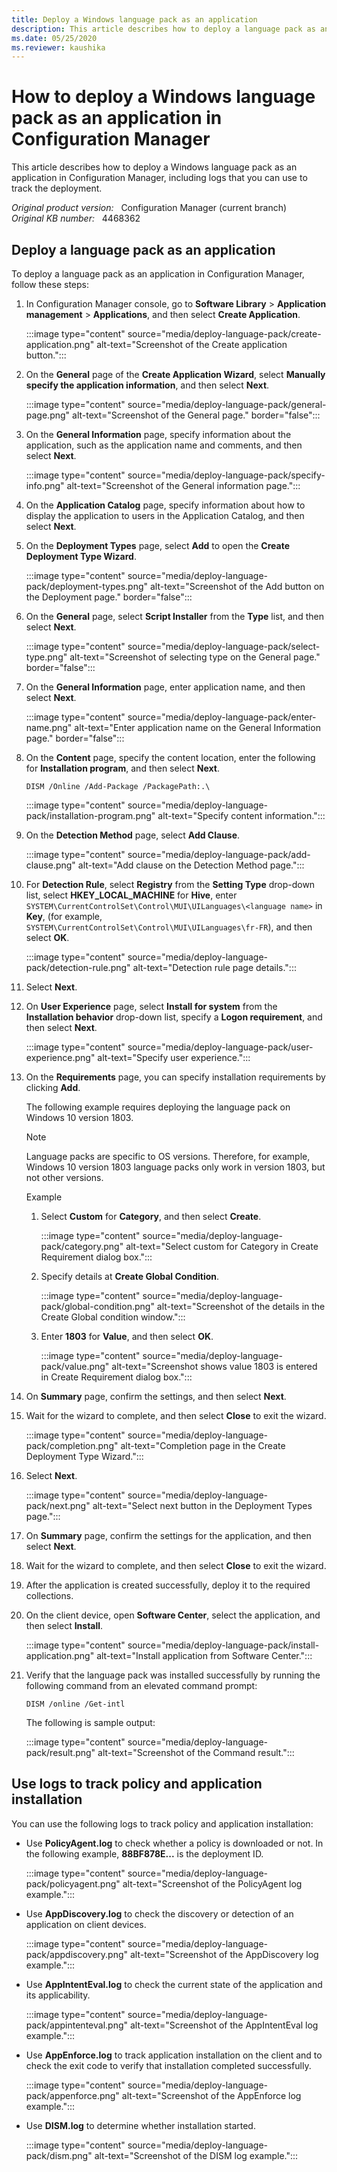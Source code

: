 ```yaml
---
title: Deploy a Windows language pack as an application
description: This article describes how to deploy a language pack as an application in Configuration Manager, including logs that you can use to track the deployment.
ms.date: 05/25/2020
ms.reviewer: kaushika
---
```

# How to deploy a Windows language pack as an application in Configuration Manager

This article describes how to deploy a Windows language pack as an application in Configuration Manager, including logs that you can use to track the deployment.

_Original product version:_ &nbsp; Configuration Manager (current branch)  
_Original KB number:_ &nbsp; 4468362

## Deploy a language pack as an application

To deploy a language pack as an application in Configuration Manager, follow these steps:

1. In Configuration Manager console, go to **Software Library** > **Application management** > **Applications**, and then select **Create Application**.

    :::image type="content" source="media/deploy-language-pack/create-application.png" alt-text="Screenshot of the Create application button.":::

2. On the **General** page of the **Create Application Wizard**, select **Manually specify the application information**, and then select **Next**.

    :::image type="content" source="media/deploy-language-pack/general-page.png" alt-text="Screenshot of the General page." border="false":::

3. On the **General Information** page, specify information about the application, such as the application name and comments, and then select **Next**.

    :::image type="content" source="media/deploy-language-pack/specify-info.png" alt-text="Screenshot of the General information page.":::

4. On the **Application Catalog** page, specify information about how to display the application to users in the Application Catalog, and then select **Next**.
5. On the **Deployment Types** page, select **Add** to open the **Create Deployment Type Wizard**.

    :::image type="content" source="media/deploy-language-pack/deployment-types.png" alt-text="Screenshot of the Add button on the Deployment page." border="false":::

6. On the **General** page, select **Script Installer** from the **Type** list, and then select **Next**.

    :::image type="content" source="media/deploy-language-pack/select-type.png" alt-text="Screenshot of selecting type on the General page." border="false":::

7. On the **General Information** page, enter application name, and then select **Next**.

    :::image type="content" source="media/deploy-language-pack/enter-name.png" alt-text="Enter application name on the General Information page." border="false":::

8. On the **Content** page, specify the content location, enter the following for **Installation program**, and then select **Next**.

    `DISM /Online /Add-Package /PackagePath:.\`

    :::image type="content" source="media/deploy-language-pack/installation-program.png" alt-text="Specify content information.":::

9. On the **Detection Method** page, select **Add Clause**.

    :::image type="content" source="media/deploy-language-pack/add-clause.png" alt-text="Add clause on the Detection Method page.":::

10. For **Detection Rule**, select **Registry** from the **Setting Type** drop-down list, select **HKEY_LOCAL_MACHINE** for **Hive**, enter `SYSTEM\CurrentControlSet\Control\MUI\UILanguages\<language name>` in **Key**, (for example, `SYSTEM\CurrentControlSet\Control\MUI\UILanguages\fr-FR`), and then select **OK**.

    :::image type="content" source="media/deploy-language-pack/detection-rule.png" alt-text="Detection rule page details.":::

11. Select **Next**.
12. On **User Experience** page, select **Install for system** from the **Installation behavior** drop-down list, specify a **Logon requirement**, and then select **Next**.

    :::image type="content" source="media/deploy-language-pack/user-experience.png" alt-text="Specify user experience.":::

13. On the **Requirements** page, you can specify installation requirements by clicking **Add**.

    The following example requires deploying the language pack on Windows 10 version 1803.

    > [!NOTE]
    > Language packs are specific to OS versions. Therefore, for example, Windows 10 version 1803 language packs only work in version 1803, but not other versions.  

    Example

    1. Select **Custom** for **Category**, and then select **Create**.

        :::image type="content" source="media/deploy-language-pack/category.png" alt-text="Select custom for Category in Create Requirement dialog box.":::

    2. Specify details at **Create Global Condition**.

        :::image type="content" source="media/deploy-language-pack/global-condition.png" alt-text="Screenshot of the details in the Create Global condition window.":::

    3. Enter **1803** for **Value**, and then select **OK**.

        :::image type="content" source="media/deploy-language-pack/value.png" alt-text="Screenshot shows value 1803 is entered in Create Requirement dialog box.":::

14. On **Summary** page, confirm the settings, and then select **Next**.
15. Wait for the wizard to complete, and then select **Close** to exit the wizard.

    :::image type="content" source="media/deploy-language-pack/completion.png" alt-text="Completion page in the Create Deployment Type Wizard.":::

16. Select **Next**.

    :::image type="content" source="media/deploy-language-pack/next.png" alt-text="Select next button in the Deployment Types page.":::

17. On **Summary** page, confirm the settings for the application, and then select **Next**.
18. Wait for the wizard to complete, and then select **Close** to exit the wizard.
19. After the application is created successfully, deploy it to the required collections.
20. On the client device, open **Software Center**, select the application, and then select **Install**.

    :::image type="content" source="media/deploy-language-pack/install-application.png" alt-text="Install application from Software Center.":::

21. Verify that the language pack was installed successfully by running the following command from an elevated command prompt:

    ```console
    DISM /online /Get-intl
    ```

    The following is sample output:

    :::image type="content" source="media/deploy-language-pack/result.png" alt-text="Screenshot of the Command result.":::

## Use logs to track policy and application installation

You can use the following logs to track policy and application installation:

- Use **PolicyAgent.log** to check whether a policy is downloaded or not. In the following example, **88BF878E...** is the deployment ID.

    :::image type="content" source="media/deploy-language-pack/policyagent.png" alt-text="Screenshot of the PolicyAgent log example.":::

- Use **AppDiscovery.log** to check the discovery or detection of an application on client devices.

    :::image type="content" source="media/deploy-language-pack/appdiscovery.png" alt-text="Screenshot of the AppDiscovery log example.":::

- Use **AppIntentEval.log** to check the current state of the application and its applicability.

    :::image type="content" source="media/deploy-language-pack/appintenteval.png" alt-text="Screenshot of the AppIntentEval log example.":::

- Use **AppEnforce.log** to track application installation on the client and to check the exit code to verify that installation completed successfully.

    :::image type="content" source="media/deploy-language-pack/appenforce.png" alt-text="Screenshot of the AppEnforce log example.":::

- Use **DISM.log** to determine whether installation started.

    :::image type="content" source="media/deploy-language-pack/dism.png" alt-text="Screenshot of the DISM log example.":::
